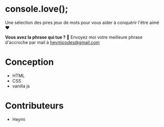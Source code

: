 # console.love();
Une sélection des pires jeux de mots pour vous aider à conquérir l'être aimé :heart:

**Vous avez la phrase qui tue ? :raised_hands:**
Envoyez moi votre meilleure phrase d'accroche par mail à heymicodes@gmail.com

# Conception
* HTML
* CSS
* vanilla js

# Contributeurs
* Heymi
